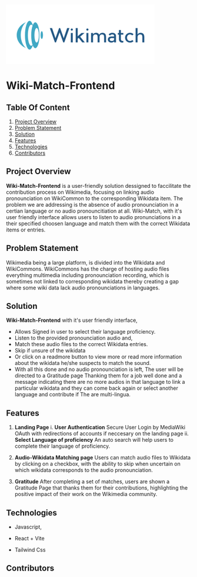 ![Wiki-Match Logo](./src/assets/logo.svg)

# Wiki-Match-Frontend

## Table Of Content

1. [Project Overview](#project-overview)
2. [Problem Statement](#problem-statement)
3. [Solution](#solution)
4. [Features](features)
5. [Technologies](technologies)
6. [Contributors](contributors)

## Project Overview

**Wiki-Match-Frontend** is a user-friendly solution dessigned to faccilitate the contribution process on Wikimedia, focusing on linking audio pronounciation on WikiCommon to the corresponding Wikidata item. The problem we are addressing is the absence of audio pronounciation in a certian language or no audio pronouncitiation at all. Wiki-Match, with it's user friendly interface allows users to listen to audio pronunciations in a their specified choosen language and match them with the correct Wikidata items or entries.

## Problem Statement

Wikimedia being a large platform, is divided into the Wikidata and WikiCommons. WikiCommons has the charge of hosting audio files everything multimedia including pronounciation recording, which is sometimes not linked to corresponding wikidata thereby creating a gap where some wiki data lack audio pronounciations in languages.

## Solution

**Wiki-Match-Frontend** with it's user friendly interface,

- Allows Signed in user to select their language proficiency.
- Listen to the provided pronounciation audio and,
- Match these audio files to the correct Wikidata entries.
- Skip if unsure of the wikidata
- Or click on a readmore button to view more or read more information about the wikidata he/she suspects to match the sound.
- With all this done and no audio pronounciation is left, The user will be directed to a Gratitude page Thanking them for a job well done and a message indicating there are no more audios in that language to link a particular wikidata and they can come back again or select another language and contribute if The are multi-lingua.

## Features

1. **Landing Page**
i. **User Authentication** Secure User Login by MediaWiki OAuth with redirections of accounts if neccesary on the landing page
ii. **Select Language of proficiency** An auto search will help users to complete their language of proficiency.

2. **Audio-Wikidata Matching page** Users can match audio files to Wikidata by clicking on a checkbox, with the ability to skip when uncertain on which wikidata corresponds to the audio pronounciation.
3. **Gratitude** After completing a set of matches, users are shown a Gratitude Page that thanks them for their contributions, highlighting the positive impact of their work on the Wikimedia community.

## Technologies

- Javascript,
- React + Vite

- Tailwind Css

## Contributors
